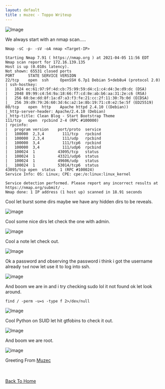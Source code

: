 ```yaml
---
layout: default
title : muzec - Toppo Writeup
---
```


![Image](https://imgur.com/2ACQ4OB.png)

We always start with an nmap scan.....

```Nmap -sC -p- -sV -oA nmap <Target-IP>```

```
Starting Nmap 7.91 ( https://nmap.org ) at 2021-04-05 11:56 EDT
Nmap scan report for 172.16.139.135
Host is up (0.010s latency).
Not shown: 65531 closed ports
PORT      STATE SERVICE VERSION
22/tcp    open  ssh     OpenSSH 6.7p1 Debian 5+deb8u4 (protocol 2.0)
| ssh-hostkey: 
|   1024 ec:61:97:9f:4d:cb:75:99:59:d4:c1:c4:d4:3e:d9:dc (DSA)
|   2048 89:99:c4:54:9a:18:66:f7:cd:8e:ab:b6:aa:31:2e:c6 (RSA)
|   256 60:be:dd:8f:1a:d7:a3:f3:fe:21:cc:2f:11:30:7b:0d (ECDSA)
|_  256 39:d9:79:26:60:3d:6c:a2:1e:8b:19:71:c0:e2:5e:5f (ED25519)
80/tcp    open  http    Apache httpd 2.4.10 ((Debian))
|_http-server-header: Apache/2.4.10 (Debian)
|_http-title: Clean Blog - Start Bootstrap Theme
111/tcp   open  rpcbind 2-4 (RPC #100000)
| rpcinfo: 
|   program version    port/proto  service
|   100000  2,3,4        111/tcp   rpcbind
|   100000  2,3,4        111/udp   rpcbind
|   100000  3,4          111/tcp6  rpcbind
|   100000  3,4          111/udp6  rpcbind
|   100024  1          43095/tcp   status
|   100024  1          43321/udp6  status
|   100024  1          49606/udp   status
|_  100024  1          53014/tcp6  status
43095/tcp open  status  1 (RPC #100024)
Service Info: OS: Linux; CPE: cpe:/o:linux:linux_kernel

Service detection performed. Please report any incorrect results at https://nmap.org/submit/ .
Nmap done: 1 IP address (1 host up) scanned in 18.91 seconds
```

Cool let burst some dirs maybe we have any hidden dirs to be reveals.

![image](https://imgur.com/f2qexKZ.png)

Cool some nice dirs let check the one with admin.

![image](https://imgur.com/gdWzDBv.png)

Cool a note let check out.

![Image](https://imgur.com/wGcL0Pz.png)

Ok a password and observing the password i think i got the username already `ted` now let use it to log into ssh.

![image](https://imgur.com/0lPw5rk.png)

And boom we are in and i try checking sudo lol it not found ok let look around.

`find / -perm -u=s -type f 2>/dev/null`

![Image](https://imgur.com/2mx0e4z.png)

Cool Python on SUID let hit gtfobins to check it out.

![Image](https://imgur.com/487InlT.png)

And boom we are root.

![image](https://imgur.com/syCUMA3.png)

Greeting From [Muzec](https://twitter.com/muzec_saminu)

<br> <br>
[Back To Home](../index.md)
<br>
